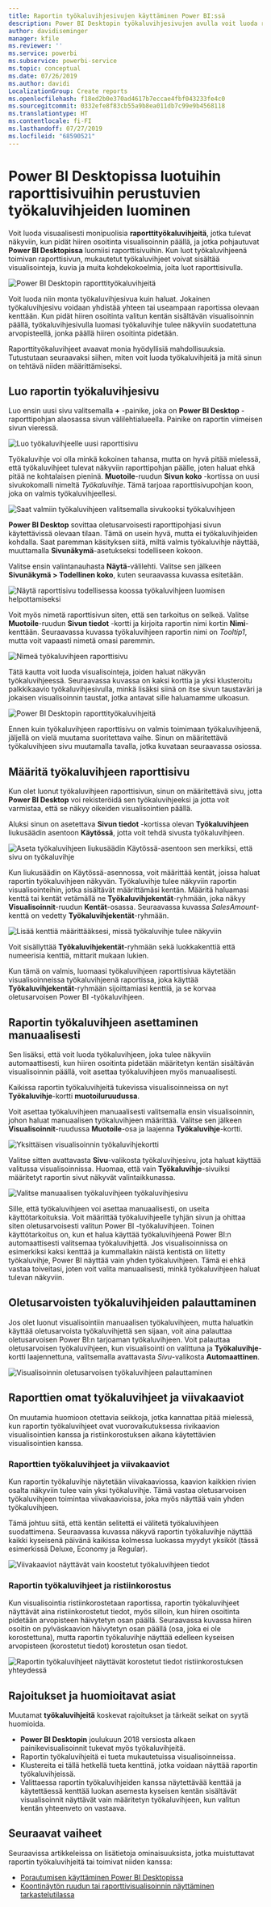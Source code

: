 ```yaml
---
title: Raportin työkaluvihjesivujen käyttäminen Power BI:ssä
description: Power BI Desktopin työkaluvihjesivujen avulla voit luoda raporttien visualisointeihin monipuolisia työkaluvihjeitä, jotka avautuvat viemällä hiiren osoitin niiden päälle.
author: davidiseminger
manager: kfile
ms.reviewer: ''
ms.service: powerbi
ms.subservice: powerbi-service
ms.topic: conceptual
ms.date: 07/26/2019
ms.author: davidi
LocalizationGroup: Create reports
ms.openlocfilehash: f18ed2b0e370ad4617b7eccae4fbf043233fe4c0
ms.sourcegitcommit: 0332efe8f83cb55a9b8ea011db7c99e9b4568118
ms.translationtype: HT
ms.contentlocale: fi-FI
ms.lasthandoff: 07/27/2019
ms.locfileid: "68590521"
---
```

# <a name="create-tooltips-based-on-report-pages-in-power-bi-desktop"></a>Power BI Desktopissa luotuihin raporttisivuihin perustuvien työkaluvihjeiden luominen
Voit luoda visuaalisesti monipuolisia **raporttityökaluvihjeitä**, jotka tulevat näkyviin, kun pidät hiiren osoitinta visualisoinnin päällä, ja jotka pohjautuvat **Power BI Desktopissa** luomiisi raporttisivuihin. Kun luot työkaluvihjeenä toimivan raporttisivun, mukautetut työkaluvihjeet voivat sisältää visualisointeja, kuvia ja muita kohdekokoelmia, joita luot raporttisivulla. 

![Power BI Desktopin raporttityökaluvihjeitä](media/desktop-tooltips/desktop-tooltips_00a.png)

Voit luoda niin monta työkaluvihjesivua kuin haluat. Jokainen työkaluvihjesivu voidaan yhdistää yhteen tai useampaan raportissa olevaan kenttään. Kun pidät hiiren osoitinta valitun kentän sisältävän visualisoinnin päällä, työkaluvihjesivulla luomasi työkaluvihje tulee näkyviin suodatettuna arvopisteellä, jonka päällä hiiren osoitinta pidetään. 

Raporttityökaluvihjeet avaavat monia hyödyllisiä mahdollisuuksia. Tutustutaan seuraavaksi siihen, miten voit luoda työkaluvihjeitä ja mitä sinun on tehtävä niiden määrittämiseksi.

## <a name="create-a-report-tooltip-page"></a>Luo raportin työkaluvihjesivu
Luo ensin uusi sivu valitsemalla **+** -painike, joka on **Power BI Desktop** -raporttipohjan alaosassa sivun välilehtialueella. Painike on raportin viimeisen sivun vieressä. 

![Luo työkaluvihjeelle uusi raporttisivu](media/desktop-tooltips/desktop-tooltips_02.png)

Työkaluvihje voi olla minkä kokoinen tahansa, mutta on hyvä pitää mielessä, että työkaluvihjeet tulevat näkyviin raporttipohjan päälle, joten haluat ehkä pitää ne kohtalaisen pieninä. **Muotoile**-ruudun **Sivun koko** -kortissa on uusi sivukokomalli nimeltä *Työkaluvihje*. Tämä tarjoaa raporttisivupohjan koon, joka on valmis työkaluvihjeellesi.

![Saat valmiin työkaluvihjeen valitsemalla sivukooksi työkaluvihjeen](media/desktop-tooltips/desktop-tooltips_03.png)

**Power BI Desktop** sovittaa oletusarvoisesti raporttipohjasi sivun käytettävissä olevaan tilaan. Tämä on usein hyvä, mutta ei työkaluvihjeiden kohdalla. Saat paremman käsityksen siitä, miltä valmis työkaluvihje näyttää, muuttamalla **Sivunäkymä**-asetukseksi todelliseen kokoon. 

Valitse ensin valintanauhasta **Näytä**-välilehti. Valitse sen jälkeen **Sivunäkymä > Todellinen koko**, kuten seuraavassa kuvassa esitetään.

![Näytä raporttisivu todellisessa koossa työkaluvihjeen luomisen helpottamiseksi](media/desktop-tooltips/desktop-tooltips_04.png)

Voit myös nimetä raporttisivun siten, että sen tarkoitus on selkeä. Valitse **Muotoile**-ruudun **Sivun tiedot** -kortti ja kirjoita raportin nimi kortin **Nimi**-kenttään. Seuraavassa kuvassa työkaluvihjeen raportin nimi on *Tooltip1*, mutta voit vapaasti nimetä omasi paremmin.

![Nimeä työkaluvihjeen raporttisivu](media/desktop-tooltips/desktop-tooltips_05.png)

Tätä kautta voit luoda visualisointeja, joiden haluat näkyvän työkaluvihjeessä. Seuraavassa kuvassa on kaksi korttia ja yksi klusteroitu palkkikaavio työkaluvihjesivulla, minkä lisäksi siinä on itse sivun taustaväri ja jokaisen visualisoinnin taustat, jotka antavat sille haluamamme ulkoasun.

![Power BI Desktopin raporttityökaluvihjeitä](media/desktop-tooltips/desktop-tooltips_06.png)

Ennen kuin työkaluvihjeen raporttisivu on valmis toimimaan työkaluvihjeenä, jäljellä on vielä muutama suoritettava vaihe. Sinun on määritettävä työkaluvihjeen sivu muutamalla tavalla, jotka kuvataan seuraavassa osiossa. 

## <a name="configure-your-tooltip-report-page"></a>Määritä työkaluvihjeen raporttisivu

Kun olet luonut työkaluvihjeen raporttisivun, sinun on määritettävä sivu, jotta **Power BI Desktop** voi rekisteröidä sen työkaluvihjeeksi ja jotta voit varmistaa, että se näkyy oikeiden visualisointien päällä.

Aluksi sinun on asetettava **Sivun tiedot** -kortissa olevan **Työkaluvihjeen** liukusäädin asentoon **Käytössä**, jotta voit tehdä sivusta työkaluvihjeen. 

![Aseta työkaluvihjeen liukusäädin Käytössä-asentoon sen merkiksi, että sivu on työkaluvihje](media/desktop-tooltips/desktop-tooltips_07.png)

Kun liukusäädin on Käytössä-asennossa, voit määrittää kentät, joissa haluat raportin työkaluvihjeen näkyvän. Työkaluvihje tulee näkyviin raportin visualisointeihin, jotka sisältävät määrittämäsi kentän. Määritä haluamasi kenttä tai kentät vetämällä ne **Työkaluvihjekentät**-ryhmään, joka näkyy **Visualisoinnit**-ruudun **Kentät**-osassa. Seuraavassa kuvassa *SalesAmount*-kenttä on vedetty **Työkaluvihjekentät**-ryhmään.

![Lisää kenttiä määrittääksesi, missä työkaluvihje tulee näkyviin](media/desktop-tooltips/desktop-tooltips_08.png)
 
Voit sisällyttää **Työkaluvihjekentät**-ryhmään sekä luokkakenttiä että numeerisia kenttiä, mittarit mukaan lukien.

Kun tämä on valmis, luomaasi työkaluvihjeen raporttisivua käytetään visualisoinneissa työkaluvihjeenä raportissa, joka käyttää **Työkaluvihjekentät**-ryhmään sijoittamiasi kenttiä, ja se korvaa oletusarvoisen Power BI -työkaluvihjeen.

## <a name="manually-setting-a-report-tooltip"></a>Raportin työkaluvihjeen asettaminen manuaalisesti

Sen lisäksi, että voit luoda työkaluvihjeen, joka tulee näkyviin automaattisesti, kun hiiren osoitinta pidetään määritetyn kentän sisältävän visualisoinnin päällä, voit asettaa työkaluvihjeen myös manuaalisesti. 

Kaikissa raportin työkaluvihjeitä tukevissa visualisoinneissa on nyt **Työkaluvihje**-kortti **muotoiluruudussa**. 

Voit asettaa työkaluvihjeen manuaalisesti valitsemalla ensin visualisoinnin, johon haluat manuaalisen työkaluvihjeen määrittää. Valitse sen jälkeen **Visualisoinnit**-ruudussa **Muotoile**-osa ja laajenna **Työkaluvihje**-kortti.

![Yksittäisen visualisoinnin työkaluvihjekortti](media/desktop-tooltips/desktop-tooltips_09.png)

Valitse sitten avattavasta **Sivu**-valikosta työkaluvihjesivu, jota haluat käyttää valitussa visualisoinnissa. Huomaa, että vain **Työkaluvihje**-sivuiksi määritetyt raportin sivut näkyvät valintaikkunassa.

![Valitse manuaalisen työkaluvihjeen työkaluvihjesivu](media/desktop-tooltips/desktop-tooltips_10.png)

Sille, että työkaluvihjeen voi asettaa manuaalisesti, on useita käyttötarkoituksia. Voit määrittää työkaluvihjeelle tyhjän sivun ja ohittaa siten oletusarvoisesti valitun Power BI -työkaluvihjeen. Toinen käyttötarkoitus on, kun et halua käyttää työkaluvihjeenä Power BI:n automaattisesti valitsemaa työkaluvihjettä. Jos visualisoinnissa on esimerkiksi kaksi kenttää ja kummallakin näistä kentistä on liitetty työkaluvihje, Power BI näyttää vain yhden työkaluvihjeen. Tämä ei ehkä vastaa toiveitasi, joten voit valita manuaalisesti, minkä työkaluvihjeen haluat tulevan näkyviin.

## <a name="reverting-to-default-tooltips"></a>Oletusarvoisten työkaluvihjeiden palauttaminen

Jos olet luonut visualisointiin manuaalisen työkaluvihjeen, mutta haluatkin käyttää oletusarvoista työkaluvihjettä sen sijaan, voit aina palauttaa oletusarvoisen Power BI:n tarjoaman työkaluvihjeen. Voit palauttaa oletusarvoisen työkaluvihjeen, kun visualisointi on valittuna ja **Työkaluvihje**-kortti laajennettuna, valitsemalla avattavasta *Sivu*-valikosta **Automaattinen**.

![Visualisoinnin oletusarvoisen työkaluvihjeen palauttaminen](media/desktop-tooltips/desktop-tooltips_11.png)

## <a name="custom-report-tooltips-and-line-charts"></a>Raporttien omat työkaluvihjeet ja viivakaaviot

On muutamia huomioon otettavia seikkoja, jotka kannattaa pitää mielessä, kun raportin työkaluvihjeet ovat vuorovaikutuksessa rivikaavion visualisointien kanssa ja ristiinkorostuksen aikana käytettävien visualisointien kanssa.

### <a name="report-tooltips-and-line-charts"></a>Raporttien työkaluvihjeet ja viivakaaviot

Kun raportin työkaluvihje näytetään viivakaaviossa, kaavion kaikkien rivien osalta näkyviin tulee vain yksi työkaluvihje. Tämä vastaa oletusarvoisen työkaluvihjeen toimintaa viivakaavioissa, joka myös näyttää vain yhden työkaluvihjeen. 

Tämä johtuu siitä, että kentän selitettä ei välitetä työkaluvihjeen suodattimena. Seuraavassa kuvassa näkyvä raportin työkaluvihje näyttää kaikki kyseisenä päivänä kaikissa kolmessa luokassa myydyt yksiköt (tässä esimerkissä Deluxe, Economy ja Regular). 

![Viivakaaviot näyttävät vain koostetut työkaluvihjeen tiedot](media/desktop-tooltips/desktop-tooltips_12.png)

### <a name="report-tooltips-and-cross-highlighting"></a>Raportin työkaluvihjeet ja ristiinkorostus

Kun visualisointia ristiinkorostetaan raportissa, raportin työkaluvihjeet näyttävät aina ristiinkorostetut tiedot, myös silloin, kun hiiren osoitinta pidetään arvopisteen häivytetyn osan päällä. Seuraavassa kuvassa hiiren osoitin on pylväskaavion häivytetyn osan päällä (osa, joka ei ole korostettuna), mutta raportin työkaluvihje näyttää edelleen kyseisen arvopisteen (korostetut tiedot) korostetun osan tiedot.

![Raportin työkaluvihjeet näyttävät korostetut tiedot ristiinkorostuksen yhteydessä](media/desktop-tooltips/desktop-tooltips_13.png)



## <a name="limitations-and-considerations"></a>Rajoitukset ja huomioitavat asiat
Muutamat **työkaluvihjeitä** koskevat rajoitukset ja tärkeät seikat on syytä huomioida.

* **Power BI Desktopin** joulukuun 2018 versiosta alkaen painikevisualisoinnit tukevat myös työkaluvihjeitä.
* Raportin työkaluvihjeitä ei tueta mukautetuissa visualisoinneissa. 
* Klustereita ei tällä hetkellä tueta kenttinä, jotka voidaan näyttää raportin työkaluvihjeissä. 
* Valittaessa raportin työkaluvihjeiden kanssa näytettävää kenttää ja käytettäessä kenttää luokan asemesta kyseisen kentän sisältävät visualisoinnit näyttävät vain määritetyn työkaluvihjeen, kun valitun kentän yhteenveto on vastaava. 



## <a name="next-steps"></a>Seuraavat vaiheet
Seuraavissa artikkeleissa on lisätietoja ominaisuuksista, jotka muistuttavat raportin työkaluvihjeitä tai toimivat niiden kanssa:

* [Porautumisen käyttäminen Power BI Desktopissa](desktop-drillthrough.md)
* [Koontinäytön ruudun tai raporttivisualisoinnin näyttäminen tarkastelutilassa](consumer/end-user-focus.md)

